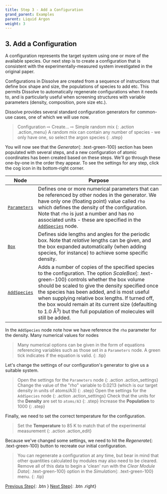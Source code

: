 ```yaml
---
title: Step 3 - Add a Configuration
grand_parent: Examples
parent: Liquid Argon
weight: 3
---
```


## 3. Add a Configuration

A configuration represents the target system using one or more of the available species. Our next step is to create a configuration that is consistent with the experimentally-measured system investigated in the original paper.

Configurations in Dissolve are created from a sequence of instructions that define box shape and size, the populations of species to add etc. This permits Dissolve to automatically regenerate configurations when it needs to, and is particularly useful when screening structures with variable parameters (density, composition, pore size etc.).

Dissolve provides several standard configuration generators for common-use cases, one of which we will use now.

> Configuration &#8680; Create... &#8680; Simple random mix
{: .action .action_menu}
> A random mix can contain any number of species - we only have one, so select the argon species
{: .step}

You will now see that the _Generator_{: .text-green-100} section has been populated with several steps, and a new configuration of atomic coordinates has been created based on these steps.  We'll go through these one-by-one in the order they appear. To see the settings for any step, click the cog icon in its bottom-right corner.

| Node | Purpose |
|------|---------|
| [`Parameters`](../../userguide/nodes/parameters) | Defines one or more numerical parameters that can be referenced by other nodes in the generator. We have only one (floating point) value called `rho` which defines the density of the configuration. Note that `rho` is just a number and has no associated units - these are specified in the [`AddSpecies`](../../userguide/nodes/addspecies) node. |
| [`Box`](../../userguide/nodes/box)   | Defines side lengths and angles for the periodic box. Note that _relative_ lengths can be given, and the box expanded automatically (when adding species, for instance) to achieve some specific density. |
| [`AddSpecies`](../../userguide/nodes/addspecies) | Adds a number of copies of the specified species to the configuration. The option _ScaleBox_{: .text-green-100} controls whether the box volume should be scaled to give the density specified once the species has been added, and is most useful when supplying relative box lengths. If turned off, the box would remain at its current size (defaulting to 1.0 &#8491;<sup>3</sup>) but the full population of molecules will still be added. |

In the `AddSpecies` node note how we have reference the `rho` parameter for the density. Many numerical values for nodes 

> Many numerical options can be given in the form of equations referencing variables such as those set in a `Parameters` node. A green tick indicates if the equation is valid.
{: .tip}

Let's change the settings of our configuration's generator to give us a suitable system.

> Open the settings for the `Parameters` node
{: .action .action_settings}
> Change the value of the "rho" variable to 0.0213 (which is our target density in units of atoms/A3)
{: .step}
> Open the settings for the `AddSpecies` node
{: .action .action_settings}
> Check that the units for the **Density** are set to `atoms/A3`
{: .step}
> Increase the **Population** to 1000
{: .step}

Finally, we need to set the correct temperature for the configuration.

> Set the **Temperature** to 85 K to match that of the experimental measurement
{: .action .action_edit}

Because we've changed some settings, we need to hit the _Regenerate_{: .text-green-100} button to recreate our initial configuration.

> You can regenerate a configuration at any time, but bear in mind that other quantities calculated by modules may also need to be cleared. Remove all of this data to begin a 'clean' run with the _Clear Module Data_{: .text-green-100} option in the  _Simulation_{: .text-green-100} menu.
{: .tip}

[Previous Step](/docs/examples/argon/step2/){: .btn }   [Next Step](/docs/examples/argon/step4/){: .btn .right}
